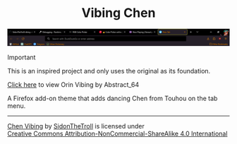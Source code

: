 <div align=center>
    <h1> Vibing Chen </h1>
    <img src="./img/sc.png">
</div>

> [!IMPORTANT]
> This is an inspired project and only uses the original as its foundation.

[Click here](https://addons.mozilla.org/en-US/firefox/addon/orin-vibing/) to view Orin Vibing by Abstract_64

A Firefox add-on theme that adds dancing Chen from Touhou on the tab menu.  

---

<p xmlns:cc="http://creativecommons.org/ns#" xmlns:dct="http://purl.org/dc/terms/"><a property="dct:title" rel="cc:attributionURL" href="https://github.com/SidonTheTroll/chen-vibing">Chen Vibing</a> by <a rel="cc:attributionURL dct:creator" property="cc:attributionName" href="https://github.com/SidonTheTroll">SidonTheTroll</a> is licensed under <a href="https://creativecommons.org/licenses/by-nc-sa/4.0/?ref=chooser-v1" target="_blank" rel="license noopener noreferrer" style="display:inline-block;">Creative Commons Attribution-NonCommercial-ShareAlike 4.0 International<img style="height:22px!important;margin-left:3px;vertical-align:text-bottom;" src="https://mirrors.creativecommons.org/presskit/icons/cc.svg?ref=chooser-v1" alt=""><img style="height:22px!important;margin-left:3px;vertical-align:text-bottom;" src="https://mirrors.creativecommons.org/presskit/icons/by.svg?ref=chooser-v1" alt=""><img style="height:22px!important;margin-left:3px;vertical-align:text-bottom;" src="https://mirrors.creativecommons.org/presskit/icons/nc.svg?ref=chooser-v1" alt=""><img style="height:22px!important;margin-left:3px;vertical-align:text-bottom;" src="https://mirrors.creativecommons.org/presskit/icons/sa.svg?ref=chooser-v1" alt=""></a></p> 